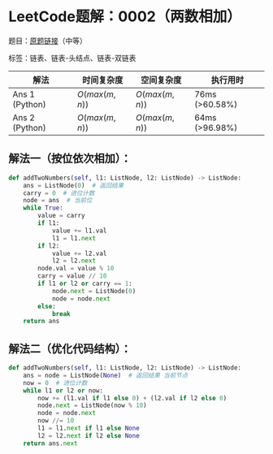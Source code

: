 # LeetCode题解：0002（两数相加）

题目：[原题链接](https://leetcode-cn.com/problems/remove-nth-node-from-end-of-list/)（中等）

标签：链表、链表-头结点、链表-双链表

| 解法           | 时间复杂度    | 空间复杂度    | 执行用时       |
| -------------- | ------------- | ------------- | -------------- |
| Ans 1 (Python) | $O(max(m,n))$ | $O(max(m,n))$ | 76ms (>60.58%) |
| Ans 2 (Python) | $O(max(m,n))$ | $O(max(m,n))$ | 64ms (>96.98%) |

## 解法一（按位依次相加）：

```python
def addTwoNumbers(self, l1: ListNode, l2: ListNode) -> ListNode:
    ans = ListNode(0)  # 返回结果
    carry = 0  # 进位计数
    node = ans  # 当前位
    while True:
        value = carry
        if l1:
            value += l1.val
            l1 = l1.next
        if l2:
            value += l2.val
            l2 = l2.next
        node.val = value % 10
        carry = value // 10
        if l1 or l2 or carry == 1:
            node.next = ListNode(0)
            node = node.next
        else:
            break
    return ans
```

## 解法二（优化代码结构）：

```python
def addTwoNumbers(self, l1: ListNode, l2: ListNode) -> ListNode:
    ans = node = ListNode(None)  # 返回结果 当前节点
    now = 0  # 进位计数
    while l1 or l2 or now:
        now += (l1.val if l1 else 0) + (l2.val if l2 else 0)
        node.next = ListNode(now % 10)
        node = node.next
        now //= 10
        l1 = l1.next if l1 else None
        l2 = l2.next if l2 else None
    return ans.next
```



